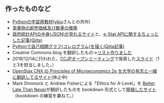 ## 作ったものなど
* [Pythonの学習用教材](https://mtoyokura.github.io/python-koza/)([ykiu](https://github.com/ykiu)さんとの共作)
* [青果物の卸売価格及び数量の推移](https://immense-bastion-39201.herokuapp.com)
* [政府統計APIの中身(JSON)が見れるサイト](https://e-stat-api-preview.herokuapp.com/estat)と、[e-Stat APIに関するちょっとした記事(Qiita)](https://qiita.com/MToyokura/items/515e88780f50dc84e7b3)
* [Pythonで自己相関グラフ(コレログラム)を描く(Qiita記事)](https://qiita.com/MToyokura/items/8a58cb43e634e6421834)
* Creative Commons blog を翻訳したもの→[リスト作りました](pages/ccjp_blog_links)
* 2019/12/14に行われた、[CCJPオープンミーティング](https://creativecommons.jp/2020/01/20/openmeetingreport/)で発表した[スライド](https://komtmt.files.wordpress.com/2020/01/katsuyoujirei_20191214.pdf)（1と3を担当しました。）
* [OpenStax CNX の Principles of Microeconomics 2e を大学の有志と一緒に翻訳してるサイト](https://mtoyokura.github.io/Principles-of-Microeconomics-2e-Japanese/)(休止中)
* Mark Dimmock と Andrew Fisherによる「Ethics for A-Level」を [Better Late Than Never](https://medium.com/@BetterLateThanNever)が翻訳したものを bookdown 形式として[移植したサイト](https://mtoyokura.github.io/Ethics-for-A-Level-Japanese/)（bookdown の練習を兼ねて。）
